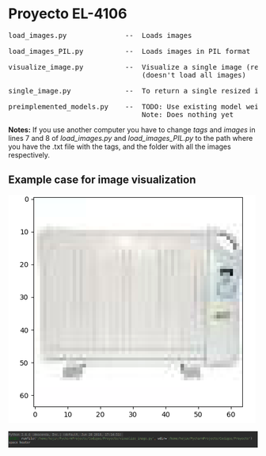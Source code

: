 # Proyecto EL-4106

<pre>
load_images.py              --  Loads images

load_images_PIL.py          --  Loads images in PIL format

visualize_image.py          --  Visualize a single image (resized) and its tag 
                                (doesn't load all images)

single_image.py             --  To return a single resized image and its tag

preimplemented_models.py    --  TODO: Use existing model weights
                                Note: Does nothing yet
</pre>

<b>Notes:</b> If you use another computer you have to change <i>tags</i>
and <i>images</i> in lines 7 and 8 of <i>load_images.py</i> and
<i>load_images_PIL.py</i> to the path where you have the .txt file
with the tags, and the folder with all the images respectively. 

## Example case for image visualization

![Example image](Examples/example_image.png)

![Example text](Examples/example_text.png)

